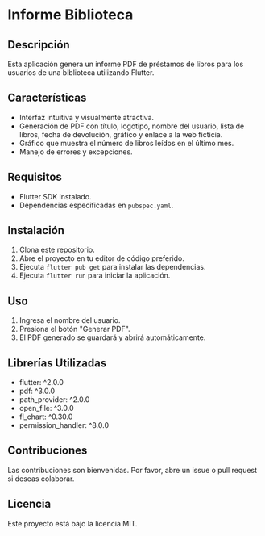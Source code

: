 # Informe Biblioteca

## Descripción
Esta aplicación genera un informe PDF de préstamos de libros para los usuarios de una biblioteca utilizando Flutter.

## Características
- Interfaz intuitiva y visualmente atractiva.
- Generación de PDF con título, logotipo, nombre del usuario, lista de libros, fecha de devolución, gráfico y enlace a la web ficticia.
- Gráfico que muestra el número de libros leídos en el último mes.
- Manejo de errores y excepciones.

## Requisitos
- Flutter SDK instalado.
- Dependencias especificadas en `pubspec.yaml`.

## Instalación
1. Clona este repositorio.
2. Abre el proyecto en tu editor de código preferido.
3. Ejecuta `flutter pub get` para instalar las dependencias.
4. Ejecuta `flutter run` para iniciar la aplicación.

## Uso
1. Ingresa el nombre del usuario.
2. Presiona el botón "Generar PDF".
3. El PDF generado se guardará y abrirá automáticamente.

## Librerías Utilizadas
- flutter: ^2.0.0
- pdf: ^3.0.0
- path_provider: ^2.0.0
- open_file: ^3.0.0
- fl_chart: ^0.30.0
- permission_handler: ^8.0.0

## Contribuciones
Las contribuciones son bienvenidas. Por favor, abre un issue o pull request si deseas colaborar.

## Licencia
Este proyecto está bajo la licencia MIT.